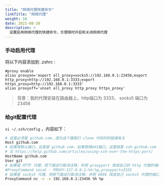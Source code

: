 ```yaml
---
title: "网络代理快捷命令"
linkTitle: "网络代理"
weight: 10
date: 2021-08-30
description: >
  设置启用网络代理的快捷命令，方便随时开启和关闭网络代理
---
```


### 手动启用代理

将以下内容添加到 .zshrc :


```properties
#proxy enable
alias proxyon='export all_proxy=socks5://192.168.0.1:23456;export http_proxy=http://192.168.0.1:3333;export https_proxy=http://192.168.0.1:3333'
alias proxyoff='unset all_proxy http_proxy https_proxy'
```

> 背景：我的代理安装在路由器上，http端口为 3333， socks5 端口为 23456

### 给git配置代理

`vi ~/.ssh/config` ，内容如下：

```bash
# 这里必须是 github.com，因为这个跟我们 clone 代码时的链接有关
Host github.com
# 如果用默认端口，这里是 github.com，如果想用443端口，这里就是 ssh.github.com 详
# 见 https://help.github.com/articles/using-ssh-over-the-https-port/
HostName github.com
User git
# 如果是 HTTP 代理，把下面这行取消注释，并把 proxyport 改成自己的 http 代理的端>口
#ProxyCommand socat - PROXY:127.0.0.1:%h:%p,proxyport=3333
# 如果是 socks5 代理，则把下面这行取消注释，并把 6666 改成自己 socks5 代理的端口
ProxyCommand nc -v -x 192.168.0.1:23456 %h %p
```

